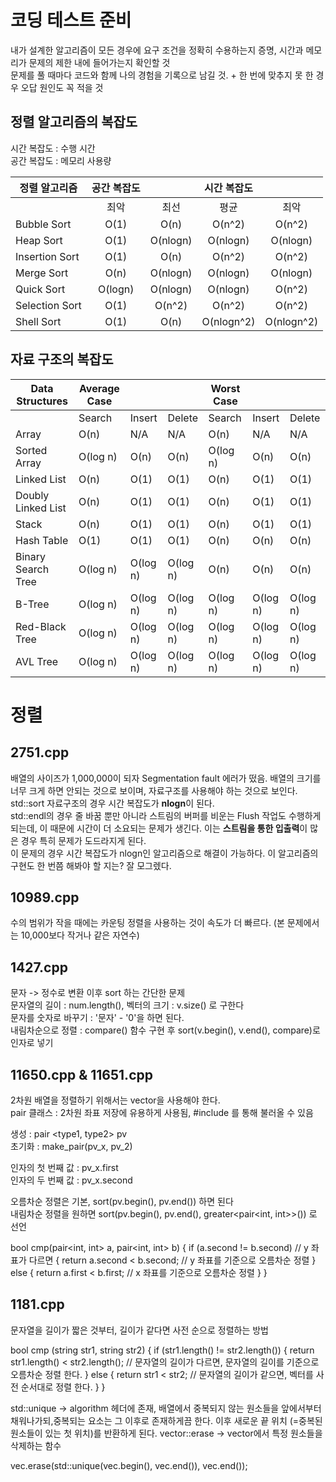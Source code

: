 # 코딩 테스트 준비

내가 설계한 알고리즘이 모든 경우에 요구 조건을 정확히 수용하는지 증명, 시간과 메모리가 문제의 제한 내에 들어가는지 확인할 것<br>
문제를 풀 때마다 코드와 함께 나의 경험을 기록으로 남길 것. + 한 번에 맞추지 못 한 경우 오답 원인도 꼭 적을 것

## 정렬 알고리즘의 복잡도

시간 복잡도 : 수행 시간<br>
공간 복잡도 : 메모리 사용량

|정렬 알고리즘|공간 복잡도||시간 복잡도|| 
|----------|:---:|:---:|:---:|:---:|
||최악|최선|평균|최악|
|Bubble Sort|O(1)|O(n)|O(n^2)|O(n^2)|
|Heap Sort|O(1)|O(nlogn)|O(nlogn)|O(nlogn)|
|Insertion Sort|O(1)|O(n)|O(n^2)|O(n^2)|
|Merge Sort|O(n)|O(nlogn)|O(nlogn)|O(nlogn)|
|Quick Sort|O(logn)|O(nlogn)|O(nlogn)|O(n^2)|
|Selection Sort|O(1)|O(n^2)|O(n^2)|O(n^2)|
|Shell Sort|O(1)|O(n)|O(nlogn^2)|O(nlogn^2)|

## 자료 구조의 복잡도

| Data Structures     | Average Case         |                     |                     | Worst Case          |                      |                     |
|---------------------|----------------------|---------------------|---------------------|---------------------|---------------------|---------------------|
|                     | Search              | Insert              | Delete              | Search              | Insert              | Delete              |
| Array               | O(n)                | N/A                 | N/A                 | O(n)                | N/A                 | N/A                 |
| Sorted Array        | O(log n)            | O(n)                | O(n)                | O(log n)            | O(n)                | O(n)                |
| Linked List         | O(n)                | O(1)                | O(1)                | O(n)                | O(1)                | O(1)                |
| Doubly Linked List  | O(n)                | O(1)                | O(1)                | O(n)                | O(1)                | O(1)                |
| Stack               | O(n)                | O(1)                | O(1)                | O(n)                | O(1)                | O(1)                |
| Hash Table          | O(1)                | O(1)                | O(1)                | O(n)                | O(n)                | O(n)                |
| Binary Search Tree  | O(log n)            | O(log n)            | O(log n)            | O(n)                | O(n)                | O(n)                |
| B-Tree              | O(log n)            | O(log n)            | O(log n)            | O(log n)            | O(log n)            | O(log n)            |
| Red-Black Tree      | O(log n)            | O(log n)            | O(log n)            | O(log n)            | O(log n)            | O(log n)            |
| AVL Tree            | O(log n)            | O(log n)            | O(log n)            | O(log n)            | O(log n)            | O(log n)            |

# 정렬

## 2751.cpp
배열의 사이즈가 1,000,000이 되자 Segmentation fault 에러가 떴음. 배열의 크기를 너무 크게 하면 안되는 것으로 보이며, <vector> 자료구조를 사용해야 하는 것으로 보인다.<br>
std::sort 자료구조의 경우 시간 복잡도가 **nlogn**이 된다.<br>
std::endl의 경우 줄 바꿈 뿐만 아니라 스트림의 버퍼를 비운는 Flush 작업도 수행하게 되는데, 이 때문에 시간이 더 소요되는 문제가 생긴다. 이는 **스트림을 통한 입출력**이 많은 경우 특히 문제가 도드라지게 된다.<br>
이 문제의 경우 시간 복잡도가 nlogn인 알고리즘으로 해결이 가능하다. 이 알고리즘의 구현도 한 번쯤 해봐야 할 지는? 잘 모그렜다.

## 10989.cpp
수의 범위가 작을 때에는 카운팅 정렬을 사용하는 것이 속도가 더 빠르다. (본 문제에서는 10,000보다 작거나 같은 자연수)<br>

## 1427.cpp
문자 -> 정수로 변환 이후 sort 하는 간단한 문제<br>
문자열의 길이 : num.length(), 벡터의 크기 : v.size() 로 구한다<br>
문자를 숫자로 바꾸기 : '문자' - '0'을 하면 된다.<br>
내림차순으로 정렬 : compare() 함수 구현 후 sort(v.begin(), v.end(), compare)로 인자로 넣기

## 11650.cpp & 11651.cpp
2차원 배열을 정렬하기 위해서는 vector을 사용해야 한다.<br>
pair 클래스 : 2차원 좌표 저장에 유용하게 사용됨, #include <utility>를 통해 불러올 수 있음<br>

생성 : pair <type1, type2> pv<br>
초기화 : make_pair(pv_x, pv_2)<br>

인자의 첫 번째 값 : pv_x.first<br>
인자의 두 번째 값 : pv_x.second<br>

오름차순 정렬은 기본, sort(pv.begin(), pv.end()) 하면 된다<br>
내림차순 정렬을 원하면 sort(pv.begin(), pv.end(), greater<pair<int, int>>()) 로 선언

bool cmp(pair<int, int> a, pair<int, int> b)
{
    if (a.second != b.second) // y 좌표가 다르면
    {
        return a.second < b.second; // y 좌표를 기준으로 오름차순 정렬
    }
    else
    {
        return a.first < b.first; // x 좌표를 기준으로 오름차순 정렬
    }
}

## 1181.cpp

문자열을 길이가 짧은 것부터, 길이가 같다면 사전 순으로 정렬하는 방법

bool cmp (string str1, string str2)
{
    if (str1.length() != str2.length())
    {
        return str1.length() < str2.length(); // 문자열의 길이가 다르면, 문자열의 길이를 기준으로 오름차순 정렬 한다.
    }
    else
    {
        return str1 < str2; // 문자열의 길이가 같으면, 벡터를 사전 순서대로 정렬 한다.
    }
}

std::unique -> algorithm 헤더에 존재, 배열에서 중복되지 않는 원소들을 앞에서부터 채워나가되,중복되는 요소는 그 이후로 존재하게끔 한다. 이후 새로운 끝 위치 (=중복된 원소들이 있는 첫 위치)를 반환하게 된다.
vector::erase -> vector에서 특정 원소들을 삭제하는 함수

vec.erase(std::unique(vec.begin(), vec.end()), vec.end());